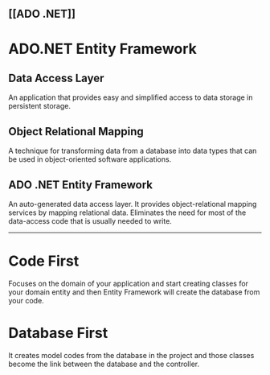 [[ADO .NET]]
---
# ADO.NET Entity Framework
## Data Access Layer
An application that provides easy and simplified access to data storage in persistent storage.

## Object Relational Mapping
A technique for transforming data from a database into data types that can be used in object-oriented software applications.

## ADO .NET Entity Framework
An auto-generated data access layer. It provides object-relational mapping services by mapping relational data. Eliminates the need for most of the data-access code that is usually needed to write.

---
# Code First
Focuses on the domain of your application and start creating classes for your domain entity and then Entity Framework will create the database from your code.

# Database First
It creates model codes from the database in the project and those classes become the link between the database and the controller.